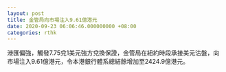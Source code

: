 ```yaml
---
layout: post
title: 金管局向市場注入9.61億港元
date: 2020-09-23 06:06:46.000000000 +08:00
categories: rthk
---
```


港匯偏強，觸發7.75兌1美元強方兌換保證，金管局在紐約時段承接美元沽盤，向市場注入9.61億港元，令本港銀行體系總結餘增加至2424.9億港元。
